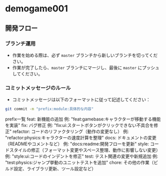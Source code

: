# demogame001

## 開発フロー

### ブランチ運用
- 作業を始める際は、必ず `master` ブランチから新しいブランチを切ってください。
- 作業が完了したら、`master` ブランチにマージし、最後に `master` にプッシュしてください。

### コミットメッセージのルール
- コミットメッセージは以下のフォーマットに従って記述してください：

```bash
git commit -m "prefix:module:具体的な内容"

```
prefix一覧
feat: 新機能の追加
例: "feat:gamebase:キャラクターが移動する機能を実装"
fix: バグ修正
例: "fix:ui:スタートボタンがクリックできない不具合を修正"
refactor: コードのリファクタリング（動作の変更なし）
例: "refactor:physics:キャラクターの速度計算を整理"
docs: ドキュメントの変更（READMEやコメントなど）
例: "docs:readme:開発フローを更新"
style: コードスタイルの修正（フォーマット変更やスペース整理、動作に影響しない変更）
例: "style:ui:コードのインデントを修正"
test: テスト関連の変更や新規追加
例: "test:physics:ジャンプ挙動のユニットテストを追加"
chore: その他の作業（ビルド設定、ライブラリ更新、ツール設定など）

